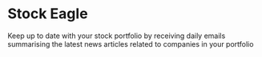 Stock Eagle
======================

Keep up to date with your stock portfolio by receiving daily emails summarising the latest news articles related to companies in your portfolio